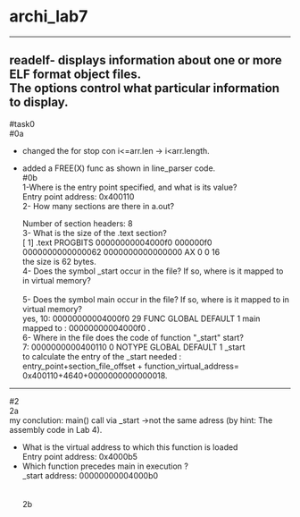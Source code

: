 # archi_lab7 </bn>
-----------------------------------
readelf- displays information about one or more ELF format object files.</br>
The options control what particular information to display.</br>
---------------------------------------------------------------
#task0 </br>
#0a</br>
* changed the for stop con i<=arr.len -> i<arr.length.<br>
* added a FREE(X) func as shown in line_parser code.</br>
#0b</br>
1-Where is the entry point specified, and what is its value? </br>
    Entry point address:               0x400110</br>
2-  How many sections are there in a.out? </br>

  Number of section headers:         8</br>
  3-  What is the size of the .text section? 
 </br> [ 1] .text             PROGBITS         00000000004000f0  000000f0</br>
       0000000000000062  0000000000000000  AX       0     0     16</br>
       the size is 62 bytes.</br>
  4-  Does the symbol _start occur in the file? If so, where is it mapped to in virtual memory? </br>
  </br>
  5-  Does the symbol main occur in the file? If so, where is it mapped to in virtual memory? </br>
  yes,     10: 00000000004000f0    29 FUNC    GLOBAL DEFAULT    1 main</br>
  mapped to : 00000000004000f0 .</br>
  6-  Where in the file does the code of function "_start" start? </br>
       7: 0000000000400110     0 NOTYPE  GLOBAL DEFAULT    1 _start</br>
       to calculate the entry of the _start needed :</br>
       entry_point+section_file_offset + function_virtual_address= 0x400110+4640+0000000000000018. </br>
-------------------------------------------------------------------------------------
#2</br>
2a</br>
my conclution: main() call via _start ->not the same adress (by hint: The assembly code in Lab 4). </br>
* What is the virtual address to which this function is loaded</br>
Entry point address:               0x4000b5 </br>
* Which function precedes main in execution ? </br>
    _start address:           00000000004000b0 </br>
    </br></br>
2b</br>


       
